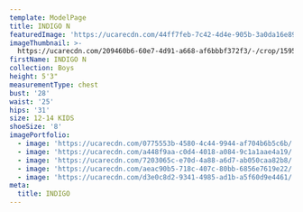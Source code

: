 ```yaml
---
template: ModelPage
title: INDIGO N
featuredImage: 'https://ucarecdn.com/44ff7feb-7c42-4d4e-905b-3a0da16e8949/'
imageThumbnail: >-
  https://ucarecdn.com/209460b6-60e7-4d91-a668-af6bbbf372f3/-/crop/1595x2284/37,0/-/preview/
firstName: INDIGO N
collection: Boys
height: 5'3"
measurementType: chest
bust: '28'
waist: '25'
hips: '31'
size: 12-14 KIDS
shoeSize: '8'
imagePortfolio:
  - image: 'https://ucarecdn.com/0775553b-4580-4c44-9944-af704b6b5c6b/'
  - image: 'https://ucarecdn.com/a448f9aa-c0d4-4018-a084-9c1a1aae4a19/'
  - image: 'https://ucarecdn.com/7203065c-e70d-4a88-a6d7-ab050caa82b8/'
  - image: 'https://ucarecdn.com/aeac90b5-718c-407c-80bb-6856e7619e22/'
  - image: 'https://ucarecdn.com/d3e0c8d2-9341-4985-ad1b-a5f60d9e4461/'
meta:
  title: INDIGO
---
```


